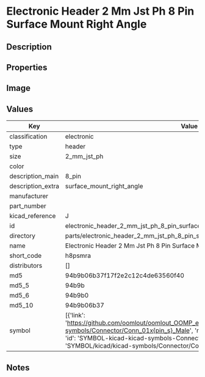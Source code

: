 # Electronic Header 2 Mm Jst Ph 8 Pin Surface Mount Right Angle

## Description

## Properties


## Image


## Values

| Key | Value |
| --- | --- |
| classification | electronic |
| type | header |
| size | 2_mm_jst_ph |
| color |  |
| description_main | 8_pin |
| description_extra | surface_mount_right_angle |
| manufacturer |  |
| part_number |  |
| kicad_reference | J |
| id | electronic_header_2_mm_jst_ph_8_pin_surface_mount_right_angle |
| directory | parts/electronic_header_2_mm_jst_ph_8_pin_surface_mount_right_angle |
| name | Electronic Header 2 Mm Jst Ph 8 Pin Surface Mount Right Angle |
| short_code | h8psmra |
| distributors | [] |
| md5 | 94b9b06b37f17f2e2c12c4de63560f40 |
| md5_5 | 94b9b |
| md5_6 | 94b9b0 |
| md5_10 | 94b9b06b37 |
| symbol | [{'link': 'https://github.com/oomlout/oomlout_OOMP_eda_V2/tree/main/SYMBOL/kicad/kicad-symbols/Connector/Conn_01x{pin_s}_Male', 'name': 'Connector : Conn_01x08_Male', 'id': 'SYMBOL-kicad-kicad-symbols-Connector-Conn_01x08_Male', 'directory': 'SYMBOL/kicad/kicad-symbols/Connector/Conn_01x08_Male/'}] |

## Notes

